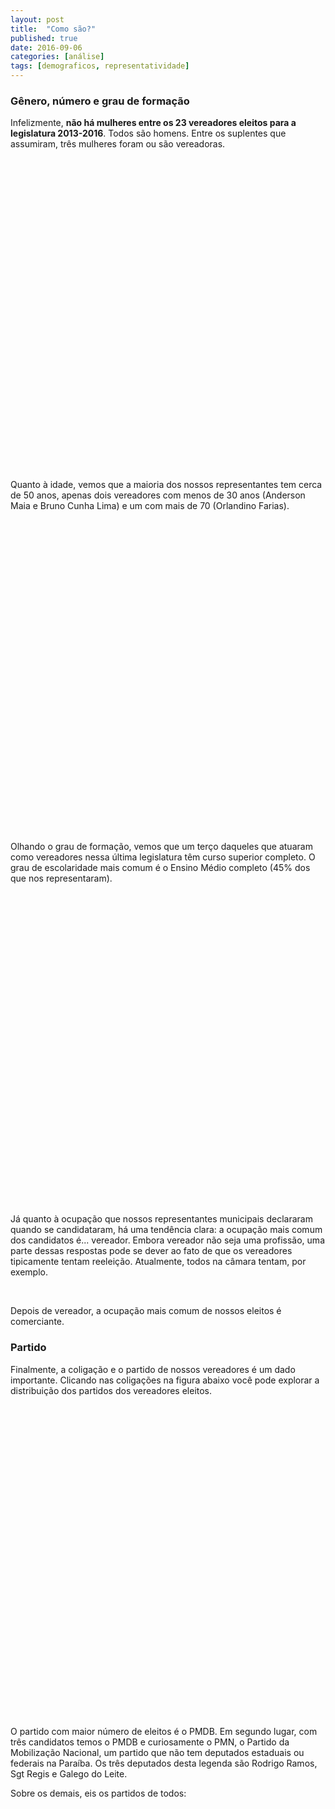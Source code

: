 ```yaml
---
layout: post
title:  "Como são?"
published: true
date: 2016-09-06
categories: [análise]
tags: [demograficos, representatividade]
---
```









### Gênero, número e grau de formação

Infelizmente, **não há mulheres entre os 23 vereadores eleitos para a legislatura 2013-2016**. Todos são homens. Entre os suplentes que assumiram, três mulheres foram ou são vereadoras. 

<!--html_preserve--><div id="htmlwidget-6003" style="width:100%;height:500px;" class="highchart html-widget"></div>
<script type="application/json" data-for="htmlwidget-6003">{"x":{"hc_opts":{"title":{"text":"Vereadores eleitos e suplentes por gênero"},"yAxis":{"title":"","type":"linear"},"credits":{"enabled":false},"exporting":{"enabled":false},"plotOptions":{"series":{"turboThreshold":0,"showInLegend":true,"marker":{"enabled":true}},"scatter":{"marker":{"symbol":"circle"}},"bubble":{"minSize":5,"maxSize":25},"treemap":{"layoutAlgorithm":"squarified"}},"series":[{"name":"Feminino","type":"column","data":[{"eleito":"Eleito","sexo":"Feminino","n":0,"y":0,"name":"Eleito"},{"eleito":"Suplente","sexo":"Feminino","n":3,"y":3,"name":"Suplente"}]},{"name":"Masculino","type":"column","data":[{"eleito":"Eleito","sexo":"Masculino","n":23,"y":23,"name":"Eleito"},{"eleito":"Suplente","sexo":"Masculino","n":10,"y":10,"name":"Suplente"}]}],"xAxis":{"type":"category","title":""}},"theme":{"chart":{"backgroundColor":"transparent"}},"conf_opts":{"global":{"Date":null,"VMLRadialGradientURL":"http =//code.highcharts.com/list(version)/gfx/vml-radial-gradient.png","canvasToolsURL":"http =//code.highcharts.com/list(version)/modules/canvas-tools.js","getTimezoneOffset":null,"timezoneOffset":0,"useUTC":true},"lang":{"contextButtonTitle":"Chart context menu","decimalPoint":".","downloadJPEG":"Download JPEG image","downloadPDF":"Download PDF document","downloadPNG":"Download PNG image","downloadSVG":"Download SVG vector image","drillUpText":"Back to {series.name}","invalidDate":null,"loading":"Loading...","months":["January","February","March","April","May","June","July","August","September","October","November","December"],"noData":"No data to display","numericSymbols":["k","M","G","T","P","E"],"printChart":"Print chart","resetZoom":"Reset zoom","resetZoomTitle":"Reset zoom level 1:1","shortMonths":["Jan","Feb","Mar","Apr","May","Jun","Jul","Aug","Sep","Oct","Nov","Dec"],"thousandsSep":" ","weekdays":["Sunday","Monday","Tuesday","Wednesday","Thursday","Friday","Saturday"]}},"type":"chart","fonts":[],"debug":false},"evals":[],"jsHooks":[]}</script><!--/html_preserve-->

Quanto à idade, vemos que a maioria dos nossos representantes tem cerca de 50 anos, apenas dois vereadores com menos de 30 anos (Anderson Maia e Bruno Cunha Lima) e um com mais de 70 (Orlandino Farias).

<!--html_preserve--><div id="htmlwidget-6475" style="width:100%;height:500px;" class="highchart html-widget"></div>
<script type="application/json" data-for="htmlwidget-6475">{"x":{"hc_opts":{"title":{"text":"Idade de nossos representantes"},"yAxis":{"title":"Quantidade nessa faixa"},"credits":{"enabled":false},"exporting":{"enabled":false},"plotOptions":{"series":{"turboThreshold":0}},"chart":{"zoomType":"x"},"tooltip":{"formatter":"function() { return  this.point.name + '<br/>' + this.y; }"},"series":[{"data":[{"x":25,"y":2,"name":"(20, 30]"},{"x":35,"y":7,"name":"(30, 40]"},{"x":45,"y":11,"name":"(40, 50]"},{"x":55,"y":8,"name":"(50, 60]"},{"x":65,"y":7,"name":"(60, 70]"},{"x":75,"y":0,"name":"(70, 80]"},{"x":85,"y":1,"name":"(80, 90]"}],"type":"column","pointRange":10,"groupPadding":0,"pointPadding":0,"borderWidth":0,"color":"#B71C1C","name":"Idade"}],"xAxis":{"title":"Faixa etária"}},"theme":{"chart":{"backgroundColor":"transparent"}},"conf_opts":{"global":{"Date":null,"VMLRadialGradientURL":"http =//code.highcharts.com/list(version)/gfx/vml-radial-gradient.png","canvasToolsURL":"http =//code.highcharts.com/list(version)/modules/canvas-tools.js","getTimezoneOffset":null,"timezoneOffset":0,"useUTC":true},"lang":{"contextButtonTitle":"Chart context menu","decimalPoint":".","downloadJPEG":"Download JPEG image","downloadPDF":"Download PDF document","downloadPNG":"Download PNG image","downloadSVG":"Download SVG vector image","drillUpText":"Back to {series.name}","invalidDate":null,"loading":"Loading...","months":["January","February","March","April","May","June","July","August","September","October","November","December"],"noData":"No data to display","numericSymbols":["k","M","G","T","P","E"],"printChart":"Print chart","resetZoom":"Reset zoom","resetZoomTitle":"Reset zoom level 1:1","shortMonths":["Jan","Feb","Mar","Apr","May","Jun","Jul","Aug","Sep","Oct","Nov","Dec"],"thousandsSep":" ","weekdays":["Sunday","Monday","Tuesday","Wednesday","Thursday","Friday","Saturday"]}},"type":"chart","fonts":[],"debug":false},"evals":["hc_opts.tooltip.formatter"],"jsHooks":[]}</script><!--/html_preserve-->

Olhando o grau de formação, vemos que um terço daqueles que atuaram como vereadores nessa última legislatura têm curso superior completo. O grau de escolaridade mais comum é o Ensino Médio completo (45% dos que nos representaram).

<!--html_preserve--><div id="htmlwidget-2930" style="width:100%;height:500px;" class="highchart html-widget"></div>
<script type="application/json" data-for="htmlwidget-2930">{"x":{"hc_opts":{"title":{"text":"Grau de formação"},"yAxis":{"title":"","type":"linear"},"credits":{"enabled":false},"exporting":{"enabled":false},"plotOptions":{"series":{"turboThreshold":0,"showInLegend":true,"marker":{"enabled":true}},"scatter":{"marker":{"symbol":"circle"}},"bubble":{"minSize":5,"maxSize":25},"treemap":{"layoutAlgorithm":"squarified"},"column":{"stacking":"normal"}},"series":[{"name":"Eleito","type":"column","data":[{"eleito":"Eleito","descricao_grau_instrucao":"Ensino Fundamental Incompleto","n":1,"y":1,"name":"Ensino Fundamental Incompleto"},{"eleito":"Eleito","descricao_grau_instrucao":"Ensino Fundamental Completo","n":4,"y":4,"name":"Ensino Fundamental Completo"},{"eleito":"Eleito","descricao_grau_instrucao":"Ensino Médio Completo","n":9,"y":9,"name":"Ensino Médio Completo"},{"eleito":"Eleito","descricao_grau_instrucao":"Superior Completo","n":9,"y":9,"name":"Superior Completo"}]},{"name":"Suplente","type":"column","data":[{"eleito":"Suplente","descricao_grau_instrucao":"Ensino Fundamental Incompleto","n":2,"y":2,"name":"Ensino Fundamental Incompleto"},{"eleito":"Suplente","descricao_grau_instrucao":"Ensino Fundamental Completo","n":1,"y":1,"name":"Ensino Fundamental Completo"},{"eleito":"Suplente","descricao_grau_instrucao":"Ensino Médio Completo","n":7,"y":7,"name":"Ensino Médio Completo"},{"eleito":"Suplente","descricao_grau_instrucao":"Superior Completo","n":3,"y":3,"name":"Superior Completo"}]}],"xAxis":{"type":"category","title":""},"colors":["darkblue","orange"]},"theme":{"chart":{"backgroundColor":"transparent"}},"conf_opts":{"global":{"Date":null,"VMLRadialGradientURL":"http =//code.highcharts.com/list(version)/gfx/vml-radial-gradient.png","canvasToolsURL":"http =//code.highcharts.com/list(version)/modules/canvas-tools.js","getTimezoneOffset":null,"timezoneOffset":0,"useUTC":true},"lang":{"contextButtonTitle":"Chart context menu","decimalPoint":".","downloadJPEG":"Download JPEG image","downloadPDF":"Download PDF document","downloadPNG":"Download PNG image","downloadSVG":"Download SVG vector image","drillUpText":"Back to {series.name}","invalidDate":null,"loading":"Loading...","months":["January","February","March","April","May","June","July","August","September","October","November","December"],"noData":"No data to display","numericSymbols":["k","M","G","T","P","E"],"printChart":"Print chart","resetZoom":"Reset zoom","resetZoomTitle":"Reset zoom level 1:1","shortMonths":["Jan","Feb","Mar","Apr","May","Jun","Jul","Aug","Sep","Oct","Nov","Dec"],"thousandsSep":" ","weekdays":["Sunday","Monday","Tuesday","Wednesday","Thursday","Friday","Saturday"]}},"type":"chart","fonts":[],"debug":false},"evals":[],"jsHooks":[]}</script><!--/html_preserve-->




Já quanto à ocupação que nossos representantes municipais declararam quando se candidataram, há uma tendência clara: a ocupação mais comum dos candidatos é... vereador. Embora vereador não seja uma profissão, uma parte dessas respostas pode se dever ao fato de que os vereadores tipicamente tentam reeleição. Atualmente, todos na câmara tentam, por exemplo. 

<!--html_preserve--><div id="htmlwidget-6560" style="width:100%;height:auto;" class="datatables html-widget"></div>
<script type="application/json" data-for="htmlwidget-6560">{"x":{"filter":"none","data":[["Vereador","Comerciante","Estudante, Bolsista, Estagiário E Assemelhados","Professor De Ensino Médio","Empresário","Outros","Servidor Público Federal","Advogado","Agricultor","Biólogo","Pedagogo","Policial Militar","Representante Comercial","Supervisor, Inspetor E Agente De Compras E Vendas"],[10,7,3,3,2,2,2,1,1,1,1,1,1,1]],"container":"<table class=\"display\">\n  <thead>\n    <tr>\n      <th>Ocupação\u003c/th>\n      <th>Quantos\u003c/th>\n    \u003c/tr>\n  \u003c/thead>\n\u003c/table>","options":{"pageLength":15,"columnDefs":[{"className":"dt-right","targets":1}],"order":[],"autoWidth":false,"orderClasses":false,"lengthMenu":[10,15,25,50,100]}},"evals":[],"jsHooks":[]}</script><!--/html_preserve-->

<br> 

Depois de vereador, a ocupação mais comum de nossos eleitos é comerciante. 

### Partido

Finalmente, a coligação e o partido de nossos vereadores é um dado importante. Clicando nas coligações na figura abaixo você pode explorar a distribuição dos partidos dos vereadores eleitos. 




<!--html_preserve--><div id="htmlwidget-4045" style="width:100%;height:500px;" class="highchart html-widget"></div>
<script type="application/json" data-for="htmlwidget-4045">{"x":{"hc_opts":{"title":{"text":"Eleitos por coligação e partido"},"yAxis":{"title":{"text":null}},"credits":{"enabled":false},"exporting":{"enabled":false},"plotOptions":{"series":{"turboThreshold":0}},"series":[{"data":[{"name":"Campina Grande Ideal 1","sigla_partido":null,"value":3,"valuecolor":2,"level":1,"color":"#D3A362","id":"campina_grande_ideal_1","nome_legenda":null},{"name":"Campina Segue Em Frente I","sigla_partido":null,"value":4,"valuecolor":1,"level":1,"color":"#00C1BA","id":"campina_segue_em_frente_i","nome_legenda":null},{"name":"Campina Segue Em Frente Iii","sigla_partido":null,"value":1,"valuecolor":1,"level":1,"color":"#E68ECF","id":"campina_segue_em_frente_iii","nome_legenda":null},{"name":"Partido Isolado","sigla_partido":null,"value":3,"valuecolor":1,"level":1,"color":"#A1B453","id":"partido_isolado","nome_legenda":null},{"name":"Por Amor A Campina - Ii","sigla_partido":null,"value":1,"valuecolor":1,"level":1,"color":"#5BB5E2","id":"por_amor_a_campina_-_ii","nome_legenda":null},{"name":"Por Amor A Campina I","sigla_partido":null,"value":6,"valuecolor":3,"level":1,"color":"#EC929B","id":"por_amor_a_campina_i","nome_legenda":null},{"name":"Por Amor A Campina Iii","sigla_partido":null,"value":4,"valuecolor":2,"level":1,"color":"#53BF82","id":"por_amor_a_campina_iii","nome_legenda":null},{"name":"Pra Campina Crescer Em Paz I","sigla_partido":null,"value":1,"valuecolor":1,"level":1,"color":"#B79FEB","id":"pra_campina_crescer_em_paz_i","nome_legenda":null},{"name":"PC do B","sigla_partido":null,"value":1,"valuecolor":1,"level":2,"color":"#BE8541","id":"pc_do_b","parent":"campina_grande_ideal_1","nome_legenda":"Campina Grande Ideal 1"},{"name":"PSC","sigla_partido":null,"value":2,"valuecolor":1,"level":2,"color":"#B58A2F","id":"psc","parent":"campina_grande_ideal_1","nome_legenda":"Campina Grande Ideal 1"},{"name":"PMDB","sigla_partido":null,"value":4,"valuecolor":1,"level":2,"color":"#00A8A0","id":"pmdb","parent":"campina_segue_em_frente_i","nome_legenda":"Campina Segue Em Frente I"},{"name":"PTC","sigla_partido":null,"value":1,"valuecolor":1,"level":2,"color":"#CE6FB8","id":"ptc","parent":"campina_segue_em_frente_iii","nome_legenda":"Campina Segue Em Frente Iii"},{"name":"PMN","sigla_partido":null,"value":3,"valuecolor":1,"level":2,"color":"#87991A","id":"pmn","parent":"partido_isolado","nome_legenda":"Partido Isolado"},{"name":"PTN","sigla_partido":null,"value":1,"valuecolor":1,"level":2,"color":"#129CCC","id":"ptn","parent":"por_amor_a_campina_-_ii","nome_legenda":"Por Amor A Campina - Ii"},{"name":"PRP","sigla_partido":null,"value":2,"valuecolor":1,"level":2,"color":"#D17774","id":"prp","parent":"por_amor_a_campina_i","nome_legenda":"Por Amor A Campina I"},{"name":"PSB","sigla_partido":null,"value":1,"valuecolor":1,"level":2,"color":"#D5728A","id":"psb","parent":"por_amor_a_campina_i","nome_legenda":"Por Amor A Campina I"},{"name":"PSDB","sigla_partido":null,"value":3,"valuecolor":1,"level":2,"color":"#D3757F","id":"psdb","parent":"por_amor_a_campina_i","nome_legenda":"Por Amor A Campina I"},{"name":"DEM","sigla_partido":null,"value":2,"valuecolor":1,"level":2,"color":"#34A45A","id":"dem","parent":"por_amor_a_campina_iii","nome_legenda":"Por Amor A Campina Iii"},{"name":"PRB","sigla_partido":null,"value":2,"valuecolor":1,"level":2,"color":"#00A66A","id":"prb","parent":"por_amor_a_campina_iii","nome_legenda":"Por Amor A Campina Iii"},{"name":"PPS","sigla_partido":null,"value":1,"valuecolor":1,"level":2,"color":"#9D83D5","id":"pps","parent":"pra_campina_crescer_em_paz_i","nome_legenda":"Pra Campina Crescer Em Paz I"}],"type":"treemap","allowDrillToNode":true,"layoutAlgorithm":"squarified","name":"tmdata"}],"tooltip":{"pointFormat":"<b>{point.name}\u003c/b>:<br>\n             Eleitos: {point.value:,.0f}"}},"theme":{"chart":{"backgroundColor":"transparent"}},"conf_opts":{"global":{"Date":null,"VMLRadialGradientURL":"http =//code.highcharts.com/list(version)/gfx/vml-radial-gradient.png","canvasToolsURL":"http =//code.highcharts.com/list(version)/modules/canvas-tools.js","getTimezoneOffset":null,"timezoneOffset":0,"useUTC":true},"lang":{"contextButtonTitle":"Chart context menu","decimalPoint":".","downloadJPEG":"Download JPEG image","downloadPDF":"Download PDF document","downloadPNG":"Download PNG image","downloadSVG":"Download SVG vector image","drillUpText":"Back to {series.name}","invalidDate":null,"loading":"Loading...","months":["January","February","March","April","May","June","July","August","September","October","November","December"],"noData":"No data to display","numericSymbols":["k","M","G","T","P","E"],"printChart":"Print chart","resetZoom":"Reset zoom","resetZoomTitle":"Reset zoom level 1:1","shortMonths":["Jan","Feb","Mar","Apr","May","Jun","Jul","Aug","Sep","Oct","Nov","Dec"],"thousandsSep":" ","weekdays":["Sunday","Monday","Tuesday","Wednesday","Thursday","Friday","Saturday"]}},"type":"chart","fonts":[],"debug":false},"evals":[],"jsHooks":[]}</script><!--/html_preserve-->

O partido com maior número de eleitos é o PMDB. Em segundo lugar, com três candidatos temos o PMDB e curiosamente o PMN, o Partido da Mobilização Nacional, um partido que não tem deputados estaduais ou federais na Paraíba. Os três deputados desta legenda são Rodrigo Ramos, Sgt Regis e Galego do Leite. 

Sobre os demais, eis os partidos de todos: 

<!--html_preserve--><div id="htmlwidget-7464" style="width:100%;height:auto;" class="datatables html-widget"></div>
<script type="application/json" data-for="htmlwidget-7464">{"x":{"filter":"none","data":[["Napoleão Maracajá","Orlandino Farias","Lafite","Pimentel Filho","Dr. Olimpio","Metusela Agra","Ivan Batista","Alexandre Do Sindicato","Rodrigo Ramos","Sgt Regis","Galego Do Leite","Buchada","Joia Germano","Nelson Gomes","Murilo Galdino","Inácio Falcão","Tovar","Bruno Cunha Lima","Vaninho Aragao","Saulo Noronha","Marinaldo Cardoso","Lula Cabral","Prof. Miguel Rodrigues"],["PC do B","PSC","PSC","PMDB","PMDB","PMDB","PMDB","PTC","PMN","PMN","PMN","PTN","PRP","PRP","PSB","PSDB","PSDB","PSDB","DEM","DEM","PRB","PRB","PPS"],["Campina Grande Ideal 1","Campina Grande Ideal 1","Campina Grande Ideal 1","Campina Segue Em Frente I","Campina Segue Em Frente I","Campina Segue Em Frente I","Campina Segue Em Frente I","Campina Segue Em Frente III","Partido Isolado","Partido Isolado","Partido Isolado","Por Amor A Campina - II","Por Amor A Campina I","Por Amor A Campina I","Por Amor A Campina I","Por Amor A Campina I","Por Amor A Campina I","Por Amor A Campina I","Por Amor A Campina III","Por Amor A Campina III","Por Amor A Campina III","Por Amor A Campina III","Pra Campina Crescer Em Paz I"]],"container":"<table class=\"display\">\n  <thead>\n    <tr>\n      <th>Eleito\u003c/th>\n      <th>Partido\u003c/th>\n      <th>Coligação\u003c/th>\n    \u003c/tr>\n  \u003c/thead>\n\u003c/table>","options":{"pageLength":25,"order":[],"autoWidth":false,"orderClasses":false},"selection":{"mode":"multiple","selected":null,"target":"row"}},"evals":[],"jsHooks":[]}</script><!--/html_preserve-->

